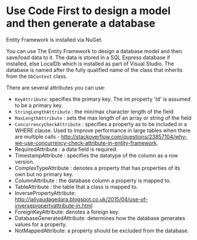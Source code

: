 # Use Code First to design a model and then generate a database

Entity Framework is installed via NuGet.

You can use The Entity Framework to design a database model and then save/load data to it.  The data is stored in a SQL Express database if installed, else LocalDb which is installed as part of Visual Studio.  The database is named after the fully qualified name of the class that inherits from the `DbContext` class.

There are several attributes you can use:
- `KeyAttribute`: specifies the primary key. The int property 'Id' is assumed to be a primary key.
- `StringLengthAttribute` : the min/max character length of the field
- `MaxLengthAttribute` : sets the max length of an array or string of the field
- `ConcurrencyCheckAttribute` : specifies a property as to be included in a WHERE clause. Used to improve performance in large tables when there are multiple calls - http://stackoverflow.com/questions/23857104/why-we-use-concurrency-check-attribute-in-entity-framework. 
- RequiredAttribute : a data field is required.
- TimestampAttribute : specifies the datatype of the column as a row version.
- ComplexTypeAttribute : denotes a property that has properties of its own but no primary key.
- ColumnAttribute : the database column a property is mapped to.
- TableAttribute : the table that a class is mapped to.
- InversePropertyAttribute: http://jaliyaudagedara.blogspot.co.uk/2015/04/use-of-inversepropertyattribute-in.html
- ForeignKeyAttribute: denotes a foreign key.
- DatabaseGeneratedAttribute: determines how the database generates values for a property.
- NotMappedAttribute: a property should be excluded from the database.


<!--stackedit_data:
eyJoaXN0b3J5IjpbMTgzODQ3OTU5NF19
-->
